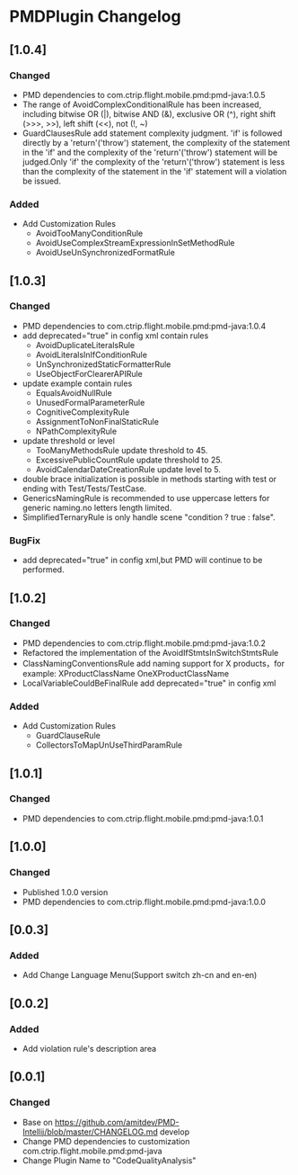 <!-- Keep a Changelog guide -> https://keepachangelog.com -->

# PMDPlugin Changelog

## [1.0.4]
### Changed
- PMD dependencies to com.ctrip.flight.mobile.pmd:pmd-java:1.0.5
- The range of AvoidComplexConditionalRule has been increased, including bitwise OR (|), bitwise AND (&),  exclusive 
OR (^), right shift (>>>, >>), left shift (<<), not (!, ~)
- GuardClausesRule add statement complexity judgment. 'if' is followed directly by a 'return'('throw') statement, the 
complexity of the statement in the 'if' and the complexity of the 'return'('throw') statement will be judged.Only 'if' the 
complexity of the 'return'('throw') statement is less than the complexity of the statement in the 'if' statement will a 
violation be issued.
### Added
- Add Customization Rules
  - AvoidTooManyConditionRule
  - AvoidUseComplexStreamExpressionInSetMethodRule
  - AvoidUseUnSynchronizedFormatRule
  
## [1.0.3]
### Changed
- PMD dependencies to com.ctrip.flight.mobile.pmd:pmd-java:1.0.4
- add deprecated="true" in config xml contain rules
  - AvoidDuplicateLiteralsRule
  - AvoidLiteralsInIfConditionRule
  - UnSynchronizedStaticFormatterRule
  - UseObjectForClearerAPIRule
- update example contain rules
  - EqualsAvoidNullRule
  - UnusedFormalParameterRule
  - CognitiveComplexityRule
  - AssignmentToNonFinalStaticRule
  - NPathComplexityRule
- update threshold or level
  - TooManyMethodsRule update threshold to 45.
  - ExcessivePublicCountRule update threshold to 25.
  - AvoidCalendarDateCreationRule update level to 5.
- double brace initialization is possible in methods starting with test or ending with Test/Tests/TestCase.
- GenericsNamingRule is recommended to use uppercase letters for generic naming.no letters length limited.
- SimplifiedTernaryRule is only handle scene  "condition ? true : false".
### BugFix
- add deprecated="true" in config xml,but PMD will continue to be performed.

  
## [1.0.2]
### Changed 
- PMD dependencies to com.ctrip.flight.mobile.pmd:pmd-java:1.0.2
- Refactored the implementation of the AvoidIfStmtsInSwitchStmtsRule
- ClassNamingConventionsRule add naming support for X products，for example: XProductClassName OneXProductClassName 
- LocalVariableCouldBeFinalRule add deprecated="true" in config xml
### Added
- Add Customization Rules
  - GuardClauseRule
  - CollectorsToMapUnUseThirdParamRule
  
## [1.0.1]
### Changed 
- PMD dependencies to com.ctrip.flight.mobile.pmd:pmd-java:1.0.1

## [1.0.0]
### Changed 
- Published 1.0.0 version
- PMD dependencies to com.ctrip.flight.mobile.pmd:pmd-java:1.0.0

## [0.0.3]
### Added
- Add Change Language Menu(Support switch zh-cn and en-en)

## [0.0.2]
### Added 
- Add violation rule's description area

## [0.0.1]
### Changed
- Base on https://github.com/amitdev/PMD-Intellij/blob/master/CHANGELOG.md develop
- Change PMD dependencies to customization com.ctrip.flight.mobile.pmd:pmd-java
- Change Plugin Name to "CodeQualityAnalysis"